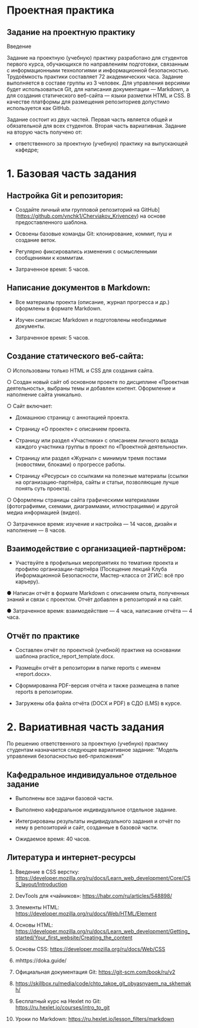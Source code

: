 # Проектная практика

## Задание на проектную практику

Введение

Задание на проектную (учебную) практику разработано для студентов первого курса, обучающихся по направлениям подготовки, связанным с информационными технологиями и информационной безопасностью. Трудоёмкость практики составляет 72 академических часа. Задание выполняется в составе группы из 3 человек. Для управления версиями будет использоваться Git, для написания документации — Markdown, а для создания статического веб-сайта — языки разметки HTML и CSS. В качестве платформы для размещения репозиториев допустимо используется как GitHub.

Задание состоит из двух частей. Первая часть является общей и обязательной для всех студентов. Вторая часть вариативная. Задание на вторую часть получено от:

 - ответственного за проектную (учебную) практику на выпускающей кафедре;

# 1. Базовая часть задания

## Настройка Git и репозитория:

 - Создайте личный или групповой репозиторий на GitHub](https://github.com/vnchk1/Cherviakov_Krivencev) на основе предоставленного шаблона.

 - Освоены базовые команды Git: клонирование, коммит, пуш и создание веток.

 - Регулярно фиксировались изменения с осмысленными сообщениями к коммитам.

 - Затраченное время: 5 часов.

## Написание документов в Markdown:

 - Все материалы проекта (описание, журнал прогресса и др.) оформлены в формате Markdown.

 - Изучен синтаксис Markdown и подготовлены необходимые документы.

 - Затраченное время: 5 часов.

## Создание статического веб-сайта:

 ○ Использованы только HTML и CSS для создания сайта.

 ○ Создан новый сайт об основном проекте по дисциплине «Проектная деятельность», выбраны темы и добавлен контент. Оформление и наполнение сайта уникально.

 ○ Сайт включает:

 - Домашнюю страницу с аннотацией проекта.

 - Страницу «О проекте» с описанием проекта.

 - Страницу или раздел «Участники» с описанием личного вклада каждого участника группы в проект по «Проектной деятельности».

 - Страницу или раздел «Журнал» с минимум тремя постами (новостями, блоками) о прогрессе работы.

 - Страницу «Ресурсы» со ссылками на полезные материалы (ссылки на организацию-партнёра, сайты и статьи, позволяющие лучше понять суть проекта).

 ○ Оформлены страницы сайта графическими материалами (фотографиями, схемами, диаграммами, иллюстрациями) и другой медиа информацией (видео).

 ○ Затраченное время: изучение и настройка — 14 часов, дизайн и наполнение — 8 часов.

## Взаимодействие с организацией-партнёром:

 - Участвуйте в профильных мероприятиях по тематике проекта и профилю организации-партнёра (Посещение лекций Клуба Информационной Безопасности, Мастер-класса от 2ГИС: всё про карьеру).

 ● Написан отчёт в формате Markdown с описанием опыта, полученных знаний и связи с проектом. Отчёт добавлен в репозиторий и на сайт.

 ● Затраченное время: взаимодействие — 4 часа, написание отчёта — 4 часа.

 ## Отчёт по практике

 - Составлен отчёт по проектной (учебной) практике на основании шаблона practice_report_template.docx.

 - Размещён отчёт в репозитории в папке reports с именем «report.docx».

 - Сформированна PDF-версия отчёта и также размещена в папке reports в репозитории.

 - Загружены оба файла отчёта (DOCX и PDF) в СДО (LMS) в курсе.

# 2. Вариативная часть задания

По решению ответственного за проектную (учебную) практику студентам назначается следующее вариативное задание: "Модель управления безопасностью веб-приложения"

## Кафедральное индивидуальное отдельное задание

 - Выполнены все задачи базовой части.

 - Выполнено кафедральное индивидуальное отдельное задание.

 - Интегрированы результаты индивидуального задания и отчёт по нему в репозиторий и сайт, созданные в базовой части.

 - Ожидаемое время: 40 часов.

## Литература и интернет-ресурсы

1) Введение в CSS верстку: https://developer.mozilla.org/ru/docs/Learn_web_development/Core/CSS_layout/Introduction

2) DevTools для «чайников»: https://habr.com/ru/articles/548898/

3) Элементы HTML: https://developer.mozilla.org/ru/docs/Web/HTML/Element

4) Основы HTML: https://developer.mozilla.org/ru/docs/Learn_web_development/Getting_started/Your_first_website/Creating_the_content

5) Основы CSS: https://developer.mozilla.org/ru/docs/Web/CSS

6) mhttps://doka.guide/

7) Официальная документация Git: https://git-scm.com/book/ru/v2

8) https://skillbox.ru/media/code/chto_takoe_git_obyasnyaem_na_skhemakh/

9) Бесплатный курс на Hexlet по Git: https://ru.hexlet.io/courses/intro_to_git

10) Уроки по Markdown: https://ru.hexlet.io/lesson_filters/markdown












